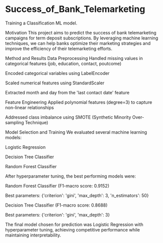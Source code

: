 # Success_of_Bank_Telemarketing
Training a Classification ML model.

Motivation
This project aims to predict the success of bank telemarketing campaigns for term deposit subscriptions. By leveraging machine learning techniques, we can help banks optimize their marketing strategies and improve the efficiency of their telemarketing efforts.

Method and Results
Data Preprocessing
Handled missing values in categorical features (job, education, contact, poutcome)

Encoded categorical variables using LabelEncoder

Scaled numerical features using StandardScaler

Extracted month and day from the 'last contact date' feature

Feature Engineering
Applied polynomial features (degree=3) to capture non-linear relationships

Addressed class imbalance using SMOTE (Synthetic Minority Over-sampling Technique)

Model Selection and Training
We evaluated several machine learning models:

Logistic Regression

Decision Tree Classifier

Random Forest Classifier

After hyperparameter tuning, the best performing models were:

Random Forest Classifier (F1-macro score: 0.9152)

Best parameters: {'criterion': 'gini', 'max_depth': 3, 'n_estimators': 50}

Decision Tree Classifier (F1-macro score: 0.8688)

Best parameters: {'criterion': 'gini', 'max_depth': 3}

The final model chosen for prediction was Logistic Regression with hyperparameter tuning, achieving competitive performance while maintaining interpretability.
